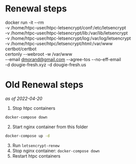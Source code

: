 # Renewal steps
docker run -it --rm \
-v /home/htpc-user/htpc-letsencrypt/conf:/etc/letsencrypt \
-v /home/htpc-user/htpc-letsencrypt/lib:/var/lib/letsencrypt \
-v /home/htpc-user/htpc-letsencrypt/log:/var/log/letsencrypt \
-v /home/htpc-user/htpc/letsencrypt/html:/var/www \
certbot/certbot \
certonly --webroot -w /var/www \
--email dmorand@gmail.com --agree-tos --no-eff-email \
-d dougie-fresh.xyz -d dougie-fresh.us

# Old Renewal steps
_as of 2022-04-20_

1. Stop htpc containers
```bash
docker-compose down
```
2.  Start nginx container from this folder
```bash
docker-compose up -d
```
3.  Run `letsencrypt-renew`
4.  Stop nginx container: `docker-compose down`
5.  Restart htpc containers
